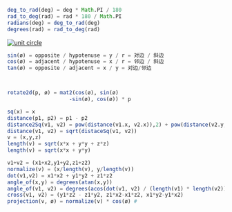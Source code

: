 ```julia
deg_to_rad(deg) = deg * Math.PI / 180
rad_to_deg(rad) = rad * 180 / Math.PI
radians(deg) = deg_to_rad(deg)
degrees(rad) = rad_to_deg(rad)


```
[![unit circle](https://camo.githubusercontent.com/56e6f1e389c443363ea9a302a915dbd8e23953190bc1b8ea54e53410595203c2/68747470733a2f2f6f63772e6d69742e6564752f616e73373837302f31382f31382e303133612f74657874626f6f6b2f48544d4c2f6368617074657230322f696d616765732f747269676f5f66756e6374696f6e732e676966)](https://camo.githubusercontent.com/56e6f1e389c443363ea9a302a915dbd8e23953190bc1b8ea54e53410595203c2/68747470733a2f2f6f63772e6d69742e6564752f616e73373837302f31382f31382e303133612f74657874626f6f6b2f48544d4c2f6368617074657230322f696d616765732f747269676f5f66756e6374696f6e732e676966)

```julia
sin(ø) = opposite / hypotenuse = y / r = 对边 / 斜边
cos(ø) = adjacent / hypotenuse = x / r = 邻边 / 斜边
tan(ø) = opposite / adjacent = x / y = 对边/邻边



rotate2d(p, ø) = mat2(cos(ø), sin(ø)
					-sin(ø), cos(ø)) * p

sq(x) = x
distance(p1, p2) = p1 - p2
distance2Sq(v1, v2) = pow(distance(v1.x, v2.x)),2) + pow(distance(v2.y,v1.y),2)
distance(v1, v2) = sqrt(distaceSq(v1, v2))
v = (x,y,z)
length(v) = sqrt(x*x + y*y + z*z)
length(v) = sqrt(x*x + y*y)

v1+v2 = (x1+x2,y1+y2,z1+z2)
normalize(v) = (x/length(v), y/length(v))
dot(v1,v2) = x1*x2 + y1*y2 + z1*z2
angle_of(x,y) = degrees(atan(x,y))
angle_of(v1, v2) = degrees(acos(dot(v1, v2) / (length(v1) * length(v2)))
cross(v1, v2) = (y1*z2 - z1*y2, z1*x2-x1*z2, x1*y2-y1*x2)
projection(v, ø) = normalize(v) * cos(ø) # 
```